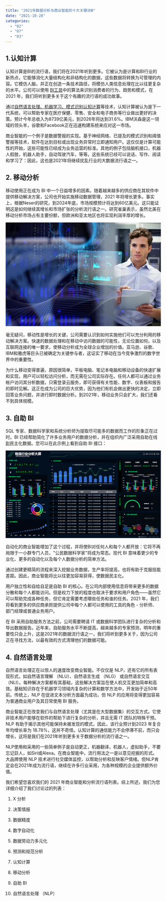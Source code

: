 ```yaml
---
title: "2021年数据分析与商业智能的十大关键词Ⅲ"
date: "2021-10-28"
categories: 
  - "02"
  - "07"
  - "03"
---
```


## 1.认知计算

认知计算是BI的流行语，我们将在2021年听到更多。它被认为是计算和BI行业的新热点，它能够消化大量结构化和非结构化的数据，这些数据将转换为可管理的内容。它模仿人脑，并正在创造一条技术路径，将模仿人类信息处理在比以往更复杂的水平。公司可以使用 [BI工具](https://www.datafocus.ai/)中的算法来识别消费者的行为、趋势和模式，在 2021 年，我们将听到更多关于这个有趣的流行语的成功故事。

通过[自然语言处理、机器学习、模式识别认知计算](https://www.datafocus.ai/)等技术，认知计算被认为是下一代系统，可以帮助专家在医疗保健、零售、安全和电子商务等行业做出更好的决策。预计今年总收入为8739亿美元，到2026年将达到31.6%。IBM沃森是这一领域的领头羊，谷歌和Facebook正在迅速构建系统来应对这一市场。

商业智能的一个例子是数据警报的实现。基于神经网络、已提及的模式识别和阈值警报等技术，软件在达到目标或出现业务异常时立即通知用户。这仅仅是计算可能性的开始，这些可能性已经成为业务运营的标准。其他的例子包括脑机接口，机器人假肢，机器人助手，自动驾驶汽车，等等。这些系统已经可以说话、写作、阅读和学习了：因此，这也是2021年将继续扰乱行业的大数据流行语之一。

## 2\. 移动分析

移动使用正在成为 BI 中一个日益增多的因素。随着越来越多的供应商在其软件中提供移动解决方案，公司也开始实施移动数据管理，2021 年将增长更多。事实上，根据Neser的研究，到2024年底，市场规模预计将达到60亿美元。这只能证明这是如何继续其增长和市场扩张的分析流行语之一。研究雀巢表示，虽然北美在移动分析市场占有主要份额，但欧洲和亚太地区也将实现利润丰厚的增长。

![7923-predictive-513087873-180201-1-srgb](images/7923-predictive-513087873-180201-1-srgb.jpeg)

毫无疑问，移动性是增长的关键，公司需要认识到如何实施他们可以充分利用的移动解决方案。快速的数据处理和在移动中访问数据的可能性，无论位置如何，以及互联网连接的唯一要求，使移动分析成为全球企业增加的价值。亚马逊、谷歌、IBM和雅虎等巨头已被确定为关键参与者，这证实了移动在当今竞争激烈的数字世界中的重要性。

为什么移动变得普遍，原因很简单，平板电脑、笔记本电脑和移动设备的快速扩展和实现，用户可以轻松访问分析，而无需在公司实际存在。任何人都可以通过业务帐户访问其分析数据，只需登录云服务，即可获得有关性能、数字、仪表板和报告的即时见解。这正在成为公司的巨大优势，因为他们有机会做出更快的决定，立即回答业务问题，并进行即时数据分析。到2021年，移动业务只会扩大，我们还看不到具体规模。

## 3\. 自助 BI

SQL 专家、数据科学家和系统分析师为提取尽可能多的数据而工作的形象正在过时。BI 已经帮助简化了许多业务用户的数据分析，并在组织内广泛采用自助在线[BI](https://www.datapine.com/online-bi-tools)民主化数据。您可以在此示例上看到自助 BI 接口：

![](images/word-image-27.png)

自动化的商业智能增加了这个过程，并将使BI对任何人和每个人都开放：它将不再局限于一小群专门人员，"公民数据科学家"将成为常态。现代 BI 意味着更少的专业化、更多的自动化以及每个人数据分析的简单方法。

通过创建更精简的流程来深入挖掘业务数据，生产率将提高，也将有助于克服技能差距。因此，商业智能将比以往更加容易获得，使数据民主化。

用户独立性和自给自足是自助 BI 的核心。在公司内部使用信息将带来更多的数据分散和每个人都能访问。但是权力下放的程度也取决于要求和用户角色——虽然它可以帮助完成各种任务，但它肯定需要考虑哪些任务和谁的任务。2021 年，我们将看到更多的供应商承担提供公司中每个人都可以使用的工具的角色 - 分析师、部门经理或普通业务用户。

在 BI 采用自助服务方法之前，公司需要聘请 IT 或数据科学团队进行复杂的分析和导出数据报告。近年来，自助服务水平不断提高，越来越多的专家预测，明年的重要性只会上升，这是2021年的数据流行语之一，我们将听到更多关于，因为公司正在寻找方法，以最有效的方式清理他们的数据可能。

## 4\. 自然语言处理

自然语言处理正在以惊人的速度改变商业智能。不仅仅是 NLP，还有它的所有表现形式，如自然语言理解 （NLU）、自然语言生成 （NLG） 或自然语言交互 （NLI）。每种解决方案都有其基础，这些解决方案旨在使人机交互更加简单和高效。基础知识存在于机器学习领域内复杂的计算和数学方法中，开发始于近50年前。传统上，NLP 在促进文本分析方面最为成功，但 NLP 的应用将变得更加容易为普通商业用户及其日常使用 BI 服务。

商业智能正在改变我们与自然语言处理（尤其是在大型数据集）的交互方式。它使非技术用户能够在软件的帮助下进行复杂的分析，并且无需 IT 团队的特殊干预。NLP 有助于揭示其他可能保持未被发现的模式，因此，该行业预计到2023 年复合年均增长率为 18.78%，这并不奇怪。认知计算的通信能力不会停滞不前，而只会增长，这将是我们在2021年听到更多关于数据分析的流行语之一。

NLP使用和采用的一些简单例子是自动更正，机器翻译，机器人，虚拟助手，不要忘记巨人，如Siri或Alexa。在商业智能中，流行用法之一是以意见挖掘的形式。大品牌使用 NLP 技术进行社交媒体监控，以帮助分析和反映客户情绪。但NLP肯定会在2021年成为流行语，继续在许多行业采用，为各种规模的企业提供额外价值。

我们希望您喜欢我们的 2021 年商业智能和分析流行语列表。综上所述，我们为您详细介绍了我们讨论过的列表：

1. X 分析
    
2. 决策情报
    
3. 数据精度
    
4. 数字自动化
    
5. 数据劳动力多元化
    
6. 预测和规范分析
    
7. 认知计算
    
8. 移动分析
    
9. 自助 BI
    
10. 自然语言处理 （NLP）
